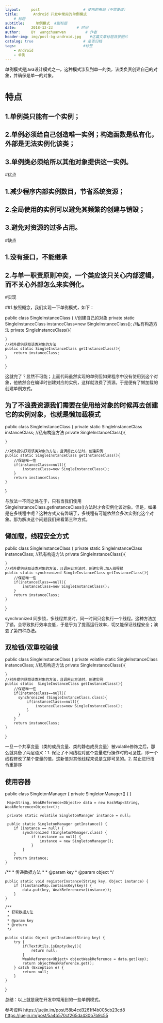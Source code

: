 ```yaml
---
layout:     post                    # 使用的布局（不需要改）
title:       Android 开发中常用的单例模式
    # 标题 
subtitle:     单例模式  #副标题
date:       2018-12-23           # 时间
author:     BY  wangchuanwen         # 作者
header-img: img/post-bg-android.jpg    #这篇文章标题背景图片
catalog: true                       # 是否归档
tags:                               #标签
    - Android
    - 单例
---
```


单例模式是java设计模式之一。这种模式涉及到单一的类，该类负责创建自己的对象，并确保是单一的对象。

# 特点
## 1.单例类只能有一个实例；
## 2.单例必须给自己创造唯一实例；构造函数是私有化，外部是无法实例化该类；
## 3.单例类必须给所以其他对象提供这一实例。

#优点
## 1.减少程序内部实例数目，节省系统资源；
## 2.全局使用的实例可以避免其频繁的创建与销毁；
## 3.避免对资源的过多占用。

#缺点
## 1.没有接口，不能继承
## 2.与单一职责原则冲突，一个类应该只关心内部逻辑，而不关心外部怎么来实例化。

#实现

##1.按照概念，我们实现一下单例模式，如下：

public class SingleInstanceClass {
    //创建自己的对象
    private static SingleInstanceClass instanceClass=new SingleInstanceClass();
    //私有构造方法
    private  SingleInstanceClass(){

    }
    //对外提供获取该类对象的方法
    public static SingleInstanceClass getInstanceClass(){
        return instanceClass;
    }
}


这就完了？显然不可能；上面代码虽然实现的单例但如果程序中没有使用到这个对象，他依然会在编译时创建对应的实例，这样就浪费了资源。于是便有了懒加载的创建单例方式。

## 为了不浪费资源我们需要在使用给对象的时候再去创建它的实例对象，也就是懒加载模式

public class SingleInstanceClass {
    private static SingleInstanceClass instanceClass;
    //私有构造方法
    private  SingleInstanceClass(){

    }
    
    //对外提供获取该类对象的方法，且调用此方法时，创建实例
    public static SingleInstanceClass getInstanceClass(){
        //保证唯一性
        if(instanceClass==null){
            instanceClass=new SingleInstanceClass();
        }
        return instanceClass;
    }
}

与放法一不同之处在于，只有当我们使用SingleInstanceClass.getInstanceClass()方法时才会实例化该对象。但是，如果是在多线程中呢？这种方式又有弊端了，多线程有可能依然会多次实例化这个对象。那为解决这个问题我们来看第三种方式。

## 懒加载，线程安全方式
public class SingleInstanceClass {
    private static SingleInstanceClass instanceClass;
    //私有构造方法
    private  SingleInstanceClass(){

    }
    //对外提供获取该类对象的方法，且调用此方法时，创建实例,加入线程锁
    public static synchronized SingleInstanceClass getInstanceClass(){
        //保证唯一性
        if(instanceClass==null){
            instanceClass=new SingleInstanceClass();
        }
        return instanceClass;
    }
}

synchronized 同步锁，多线程并发时，同一时间只会执行一个线程。这种方法加了锁，会导致执行效率变低，于是乎为了提高运行效率，切又能保证线程安全；演变了第四种办法。

## 双检锁/双重校验锁
 

public class SingleInstanceClass {
    private volatile static SingleInstanceClass instanceClass;
    //私有构造方法
    private  SingleInstanceClass(){

    }
    //对外提供获取该类对象的方法，且调用此方法时，创建实例
    public static  SingleInstanceClass getInstanceClass(){
        //保证唯一性
        if(instanceClass==null){
          synchronized (SingleInstanceClass.class){
              if(instanceClass==null){
                  instanceClass=new SingleInstanceClass();
              }
          }
        }
        return instanceClass;
    }
}

一旦一个共享变量（类的成员变量、类的静态成员变量）被volatile修饰之后，那么就具备了两层语义：1. 保证了不同线程对这个变量进行操作时的可见性，即一个线程修改了某个变量的值，这新值对其他线程来说是立即可见的。2. 禁止进行指令重排序

## 使用容器
public class SingletonManager {
    private SingletonManager() {
    }

     Map<String, WeakReference<Object>> data = new HashMap<String, WeakReference<Object>>();
     
     private static volatile SingletonManager instance = null;
     
     public static SingletonManager getInstance() {
        if (instance == null) {
            synchronized (SingletonManager.class) {
                if (instance == null) {
                    instance = new SingletonManager();
                }
            }
        }
        return instance;
    }
     
  /**
     * 传递数据方法
     *
     * @param key
     * @param object
     */

    public static void registerInstance(String key, Object instance) {
        if (!instanceMap.containsKey(key)) {
            data.put(key, WeakReference<>(instance));
        }
    }
    
    /**
     * 获取数据方法
     *
     * @param key
     * @return
     */

    public static Object getInstance(String key) {
        try {
            if(TextUtils.isEmpty(key)){
                return null;
            }
            WeakReference<Object> objectWeakReference = data.get(key);
            return objectWeakReference.get();
        } catch (Exception e) {
            return null;
        }
    }
    
    
}

总结：以上就是我在开发中常用到的一些单例模式。

参考资料
https://juejin.im/post/58b4cd3261ff4b005cb23cd8
https://juejin.im/post/5a4b570cf265da430b7b9c55
 

